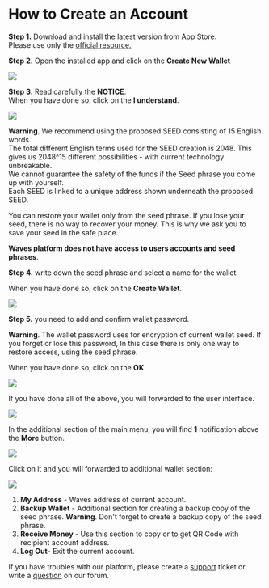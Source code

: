 # **How to Create an Account**

**Step 1.** Download and install the latest version from App Store.  
Please use only the [official resource.](https://itunes.apple.com/us/app/waves-wallet/id1233158971)

**Step 2.** Open the installed app and click on the **Create New Wallet**

![](/_assets/account_creation_ios_01.jpg)

**Step 3.** Read carefully the **NOTICE**.  
When you have done so, click on the **I understand**.

![](/_assets/account_creation_ios_02.png)

**Warning**. We recommend using the proposed SEED consisting of 15 English words.  
The total different English terms used for the SEED creation is 2048. This gives us 2048^15 different possibilities - with current technology unbreakable.  
We cannot guarantee the safety of the funds if the Seed phrase you come up with yourself.  
Each SEED is linked to a unique address shown underneath the proposed SEED.

You can restore your wallet only from the seed phrase. If you lose your seed, there is no way to recover your money. This is why we ask you to save your seed in the safe place.

**Waves platform does not have access to users accounts and seed phrases**.

**Step 4.** write down the seed phrase and select a name for the wallet.

When you have done so, click on the **Create Wallet**.

![](/_assets/account_creation_ios_03.jpg)

**Step 5.**  you need to add and confirm wallet password.

**Warning**. The wallet password uses for encryption of current wallet seed. If you forget or lose this password, In this case there is only one way to restore access, using the seed phrase.

When you have done so, click on the **OK**.

![](/_assets/account_creation_ios_04.jpg)

If you have done all of the above, you will forwarded to the user interface.

![](/_assets/account_creation_ios_05.png)

In the additional section of the main menu, you will find **1** notification above the **More** button.

![](/_assets/account_creation_ios_06.jpg)

Click on it and you will forwarded to additional wallet section:

![](/_assets/account_creation_ios_07.png)

1. **My Address** - Waves address of current account.
2. **Backup Wallet** - Additional section for creating a backup copy of the seed phrase. **Warning**. Don't forget to create a backup copy of the seed phrase.
3. **Receive Money** - Use this section to copy or to get QR Code with recipient account address.
4. **Log Out**- Exit the current account.

If you have troubles with our platform, please create a [support](https://support.wavesplatform.com/) ticket or write a [question](https://forum.wavesplatform.com/) on our forum.
